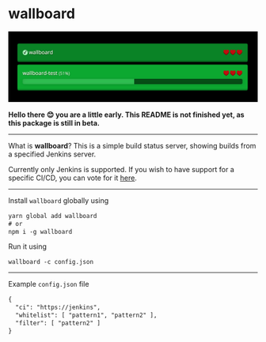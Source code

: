 wallboard
=========

![wallboard screenshot](https://github.com/lumio/wallboard/blob/develop/media/wallboard.png?raw=true)

**Hello there 😊 you are a little early. This README is not finished yet, as
this package is still in beta.**

---

What is **wallboard**? This is a simple build status server, showing builds from
a specified Jenkins server.

Currently only Jenkins is supported. If you wish to have support for a specific
CI/CD, you can vote for it [here](https://github.com/lumio/wallboard/issues/1).

---

Install `wallboard` globally using

```
yarn global add wallboard
# or
npm i -g wallboard
```

Run it using

```
wallboard -c config.json
```

---

Example `config.json` file

```
{
  "ci": "https://jenkins",
  "whitelist": [ "pattern1", "pattern2" ],
  "filter": [ "pattern2" ]
}
```
